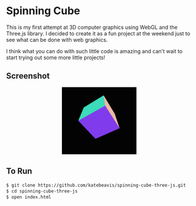 # Spinning Cube

This is my first attempt at 3D computer graphics using WebGL and the Three.js library. I decided to create it as a fun project at the weekend just to see what can be done with web graphics.

I think what you can do with such little code is amazing and can't wait to start trying out some more little projects!

## Screenshot
<div align="center">
  <img width="40%" src="images/spinning-cube.png">
</div>

## To Run
```
$ git clone https://github.com/katebeavis/spinning-cube-three-js.git
$ cd spinning-cube-three-js
$ open index.html
```
